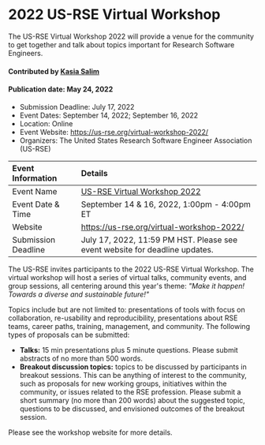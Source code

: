 # 2022 US-RSE Virtual Workshop

The US-RSE Virtual Workshop 2022 will provide a venue for the community to get together and talk about topics important for Research Software Engineers.

#### Contributed by [Kasia Salim](https://github.com/karbarz)
#### Publication date: May 24, 2022

- Submission Deadline: July 17, 2022
- Event Dates: September 14, 2022; September 16, 2022
- Location: Online
- Event Website: https://us-rse.org/virtual-workshop-2022/
- Organizers: The United States Research Software Engineer Association (US-RSE)


Event Information | Details
:--- | :---			   
Event Name | [US-RSE Virtual Workshop 2022](https://us-rse.org/virtual-workshop-2022/)
Event Date & Time | September 14 & 16, 2022, 1:00pm - 4:00pm ET
Website | 	<https://us-rse.org/virtual-workshop-2022/>  
Submission Deadline | July 17, 2022, 11:59 PM HST. Please see event website for deadline updates.

The US-RSE invites participants to the 2022 US-RSE Virtual Workshop. The virtual workshop will host a series of virtual talks, community events, and group sessions, all centering around this year's theme: *"Make it happen! Towards a diverse and sustainable future!"*

 Topics include but are not limited to: presentations of tools with focus on collaboration, re-usability and reproducibility, presentations about RSE teams, career paths, training, management, and community.  The following types of proposals can be submitted:

* **Talks:** 15 min presentations plus 5 minute questions. Please submit abstracts of no more than 500 words.
* **Breakout discussion topics:** topics to be discussed by participants in breakout sessions. This can be anything of interest to the community, such as proposals for new working groups, initiatives within the community, or issues related to the RSE profession. Please submit a short summary (no more than 200 words) about the suggested topic, questions to be discussed, and envisioned outcomes of the breakout session.

Please see the workshop website for more details.

<!---
Publish: yes
Pinned: no
Topics: conferences and workshops, software engineering
--->
